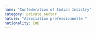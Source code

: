 ```yaml
---
name: "Confederation of Indian Indistry"
category: private_sector
nature: "Association professionnelle "
nationality: IND
---
```

    